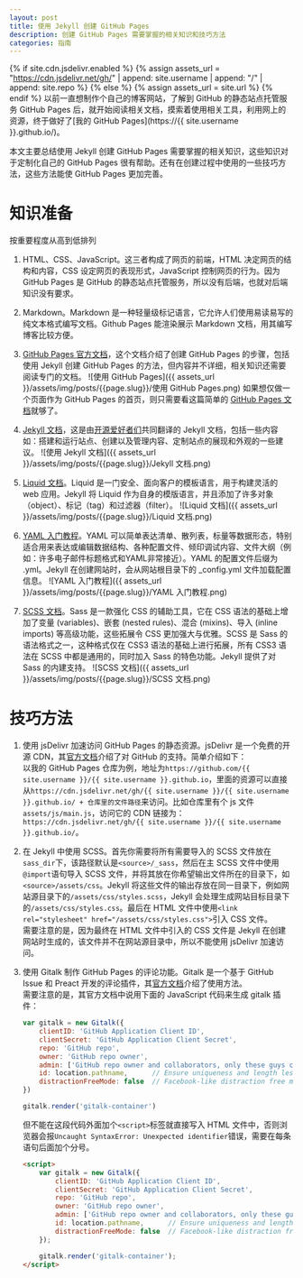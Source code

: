 ```yaml
---
layout: post
title: 使用 Jekyll 创建 GitHub Pages
description: 创建 GitHub Pages 需要掌握的相关知识和技巧方法
categories: 指南
---
```

{% if site.cdn.jsdelivr.enabled %}
    {% assign assets_url = "https://cdn.jsdelivr.net/gh/" | append: site.username | append: "/" | append: site.repo %}
{% else %}
    {% assign assets_url = site.url %}
{% endif %}
以前一直想制作个自己的博客网站，了解到 GitHub 的静态站点托管服务 GitHub Pages 后，就开始阅读相关文档，摸索着使用相关工具，利用网上的资源，终于做好了[我的 GitHub Pages](https://{{ site.username }}.github.io/)。

本文主要总结使用 Jekyll 创建 GitHub Pages 需要掌握的相关知识，这些知识对于定制化自己的 GitHub Pages 很有帮助。还有在创建过程中使用的一些技巧方法，这些方法能使 GitHub Pages 更加完善。

# 知识准备

按重要程度从高到低排列
1. HTML、CSS、JavaScript。这三者构成了网页的前端，HTML 决定网页的结构和内容，CSS 设定网页的表现形式，JavaScript 控制网页的行为。因为 GitHub Pages 是 GitHub 的静态站点托管服务，所以没有后端，也就对后端知识没有要求。

2. Markdown。Markdown 是一种轻量级标记语言，它允许人们使用易读易写的纯文本格式编写文档。Github Pages 能渲染展示 Markdown 文档，用其编写博客比较方便。

3. [GitHub Pages 官方文档](https://docs.github.com/cn/github/working-with-github-pages)，这个文档介绍了创建 GitHub Pages 的步骤，包括使用 Jekyll 创建 GitHub Pages 的方法，但内容并不详细，相关知识还需要阅读专门的文档。
![使用 GitHub Pages]({{ assets_url }}/assets/img/posts/{{page.slug}}/使用 GitHub Pages.png)
如果想仅做一个页面作为 GitHub Pages 的首页，则只需要看这篇简单的 [GitHub Pages 文档](https://pages.github.com/)就够了。

4. [Jekyll 文档](http://jekyllcn.com/docs/home/)，这是由[开源爱好者们](https://github.com/xcatliu/jekyllcn/graphs/contributors)共同翻译的 Jekyll 文档，包括一些内容如：搭建和运行站点、创建以及管理内容、定制站点的展现和外观的一些建议。
![使用 Jekyll 文档]({{ assets_url }}/assets/img/posts/{{page.slug}}/Jekyll 文档.png)

5. [Liquid 文档](https://liquid.bootcss.com/)。Liquid 是一门安全、面向客户的模板语言，用于构建灵活的 web 应用。Jekyll 将 Liquid 作为自身的模版语言，并且添加了许多对象（object）、标记（tag）和过滤器（filter）。
![Liquid 文档]({{ assets_url }}/assets/img/posts/{{page.slug}}/Liquid 文档.png)

6. [YAML 入门教程](https://www.runoob.com/w3cnote/yaml-intro.html)。YAML 可以简单表达清单、散列表，标量等数据形态，特别适合用来表达或编辑数据结构、各种配置文件、倾印调试内容、文件大纲（例如：许多电子邮件标题格式和YAML非常接近）。YAML 的配置文件后缀为 .yml。Jekyll 在创建网站时，会从网站根目录下的 _config.yml 文件加载配置信息。
![YAML 入门教程]({{ assets_url }}/assets/img/posts/{{page.slug}}/YAML 入门教程.png)

7. [SCSS 文档](https://www.sass.hk/docs/)。Sass 是一款强化 CSS 的辅助工具，它在 CSS 语法的基础上增加了变量 (variables)、嵌套 (nested rules)、混合 (mixins)、导入 (inline imports) 等高级功能，这些拓展令 CSS 更加强大与优雅。SCSS 是 Sass 的语法格式之一，这种格式仅在 CSS3 语法的基础上进行拓展，所有 CSS3 语法在 SCSS 中都是通用的，同时加入 Sass 的特色功能。Jekyll 提供了对 Sass 的内建支持。
![SCSS 文档]({{ assets_url }}/assets/img/posts/{{page.slug}}/SCSS 文档.png)

# 技巧方法

1. 使用 jsDelivr 加速访问 GitHub Pages 的静态资源。jsDelivr 是一个免费的开源 CDN，其[官方文档](https://www.jsdelivr.com/features#gh)介绍了对 GitHub 的支持。简单介绍如下：<br>
以我的 GitHub Pages 仓库为例，地址为`https://github.com/{{ site.username }}/{{ site.username }}.github.io`，里面的资源可以直接从`https://cdn.jsdelivr.net/gh/{{ site.username }}/{{ site.username }}.github.io/ + 仓库里的文件路径`来访问。比如仓库里有个 js 文件`assets/js/main.js`，访问它的 CDN 链接为：`https://cdn.jsdelivr.net/gh/{{ site.username }}/{{ site.username }}.github.io/`。

2. 在 Jekyll 中使用 SCSS。首先你需要将所有需要导入的 SCSS 文件放在`sass_dir`下，该路径默认是`<source>/_sass`，然后在主 SCSS 文件中使用`@import`语句导入 SCSS 文件，并将其放在你希望输出文件所在的目录下，如`<source>/assets/css`。Jekyll 将这些文件的输出存放在同一目录下，例如网站源目录下的`/assets/css/styles.scss`，Jekyll 会处理生成网站目标目录下的`/assets/css/styles.css`。最后在 HTML 文件中使用`<link rel="stylesheet" href="/assets/css/styles.css">`引入 CSS 文件。<br>
需要注意的是，因为最终在 HTML 文件中引入的 CSS 文件是 Jekyll 在创建网站时生成的，该文件并不在网站源目录中，所以不能使用 jsDelivr 加速访问。

3. 使用 Gitalk 制作 GitHub Pages 的评论功能。Gitalk 是一个基于 GitHub Issue 和 Preact 开发的评论插件，其[官方文档](https://github.com/gitalk/gitalk/blob/master/readme-cn.md)介绍了使用方法。<br>
需要注意的是，其官方文档中说用下面的 JavaScript 代码来生成 gitalk 插件：

    ``` javascript
    var gitalk = new Gitalk({
        clientID: 'GitHub Application Client ID',
        clientSecret: 'GitHub Application Client Secret',
        repo: 'GitHub repo',
        owner: 'GitHub repo owner',
        admin: ['GitHub repo owner and collaborators, only these guys can initialize github issues'],
        id: location.pathname,      // Ensure uniqueness and length less than 50
        distractionFreeMode: false  // Facebook-like distraction free mode
    })

    gitalk.render('gitalk-container')
    ```

    但不能在这段代码外面加个`<script>`标签就直接写入 HTML 文件中，否则浏览器会报`Uncaught SyntaxError: Unexpected identifier`错误，需要在每条语句后面加个分号。

    ``` html
    <script>
        var gitalk = new Gitalk({
            clientID: 'GitHub Application Client ID',
            clientSecret: 'GitHub Application Client Secret',
            repo: 'GitHub repo',
            owner: 'GitHub repo owner',
            admin: ['GitHub repo owner and collaborators, only these guys can initialize github issues'],
            id: location.pathname,      // Ensure uniqueness and length less than 50
            distractionFreeMode: false  // Facebook-like distraction free mode
        });

        gitalk.render('gitalk-container');
    </script>
    ```